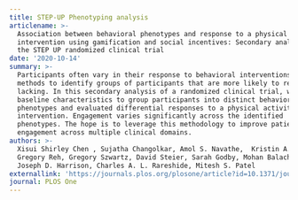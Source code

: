 ```yaml
---
title: STEP-UP Phenotyping analysis
articlename: >-
  Association between behavioral phenotypes and response to a physical activity
  intervention using gamification and social incentives: Secondary analysis of
  the STEP UP randomized clinical trial
date: '2020-10-14'
summary: >-
  Participants often vary in their response to behavioral interventions, but
  methods to identify groups of participants that are more likely to respond are
  lacking. In this secondary analysis of a randomized clinical trial, we used
  baseline characteristics to group participants into distinct behavioral
  phenotypes and evaluated differential responses to a physical activity
  intervention. Engagement varies significantly across the identified
  phenotypes. The hope is to leverage this methodology to improve patient
  engagement across multiple clinical domains.
authors: >-
  Xisui Shirley Chen , Sujatha Changolkar, Amol S. Navathe,  Kristin A. Linn,
  Gregory Reh, Gregory Szwartz, David Steier, Sarah Godby, Mohan Balachandran,
  Joseph D. Harrison, Charles A. L. Rareshide, Mitesh S. Patel
externallink: 'https://journals.plos.org/plosone/article?id=10.1371/journal.pone.0239288'
journal: PLOS One
---
```


